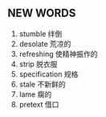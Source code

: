 ## NEW WORDS

1. stumble 绊倒
2. desolate 荒凉的
3. refreshing 使精神振作的
4. strip 脱衣服
5. specification 规格
6. stale 不新鲜的
7. lame 瘸的
8. pretext 借口
